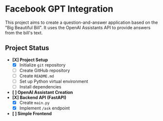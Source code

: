 # Facebook GPT Integration

This project aims to create a question-and-answer application based on the "Big Beautiful Bill". It uses the OpenAI Assistants API to provide answers from the bill's text.

## Project Status

- **[X] Project Setup**
  - [X] Initialize `git` repository
  - [ ] Create GitHub repository
  - [ ] Create `README.md`
  - [ ] Set up Python virtual environment
  - [ ] Install dependencies
- **[ ] OpenAI Assistant Creation**
- **[X] Backend API (FastAPI)**
  - [X] Create `main.py`
  - [X] Implement `/ask` endpoint
- **[ ] Simple Frontend**

